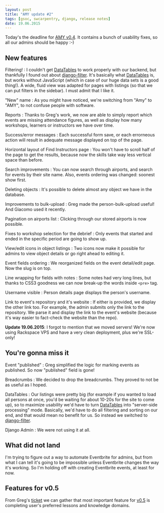 ```yaml
---
layout: post
title: "AMY update #2"
tags: [gsoc, swcarpentry, django, release notes]
date: 19.06.2015
---
```


Today's the deadline for [AMY
v0.4](https://github.com/swcarpentry/amy/milestones/v0.4). It contains a
bunch of usability fixes, so all our admins should be happy :-)

New features
------------

Filtering!
:   I couldn't get [DataTables](http://datatables.net/) to work properly
    with our backend, but thankfully I found out about
    [django-filter](http://django-filter.readthedocs.org/). It's
    basically what [DataTables](http://datatables.net/) is, but works
    without JavaScript (which in case of our huge data sets is a good
    thing!). A wide, fluid view was adapted for pages with listings (so
    that we can put filters in the sidebar). I must admit that I like
    it.

"New" name
:   As you might have noticed, we're switching from "Amy" to "AMY", to
    not confuse people with software.

Reports
:   Thanks to Greg's work, we now are able to simply report which events
    are missing attendance figures, as well as display how many
    workshops, learners or instructors we have over time.

Success/error messages
:   Each successful form save, or each errorneous action will result in
    adequate message displayed on top of the page.

Horizontal layout of Find Instructors page
:   You won't have to scroll half of the page to get the results,
    because now the skills take way less vertical space than before.

Search improvements
:   You can now search through airports, and search for events by their
    site name. Also, events ordering was changed: soonest show first.

Deleting objects
:   It's possible to delete almost any object we have in the database.

Improvements to bulk-upload
:   Greg made the person-bulk-upload useful! And Giacomo used it
    recently.

Pagination on airports list
:   Clicking through our stored airports is now possible.

Fixes to workshop selection for the debrief
:   Only events that started and ended in the specific period are going
    to show up.

View/edit icons in object listings
:   Two icons now make it possible for admins to view object details or
    go right ahead to editing it.

Event fields ordering
:   We reorganized fields on the event detail/edit page. Now the slug is
    on top.

Line wrapping for fields with notes
:   Some notes had very long lines, but thanks to CSS3 goodness we can
    now break-up the words inside `<pre>` tag.

Username visible
:   Person details page displays the person's username.

Link to event's repository and it's website
:   If either is provided, we display the other link too. For example,
    the admin submits only the link to the repository. We parse it and
    display the link to the event's website (because it's way easier to
    fact-check the website than the repo).

**Update 19.06.2015**: I forgot to mention that we moved servers! We're
now using Rackspace VPS and have a very clean deployment, plus we're
SSL-only!

You're gonna miss it
--------------------

Event "published"
:   Greg simplified the logic for marking events as published. So now
    "published" field is gone!

Breadcrumbs
:   We decided to drop the breadcrumbs. They proved to not be as useful
    as I hoped.

DataTables
:   Our listings were pretty big (for example if you wanted to load all
    persons at once, you'd be waiting for about 10-20s for the site to
    come up), so to maximize usability we'd have to turn
    [DataTables](http://datatables.net/) into "server-side processing"
    mode. Basically, we'd have to do all filtering and sorting on our
    end, and that would mean no benefit for us. So instead we switched
    to [django-filter](http://django-filter.readthedocs.org/).

Django Admin
:   We were not using it at all.

What did not land
-----------------

I'm trying to figure out a way to automate Eventbrite for admins, but
from what I can tell it's going to be impossible unless Eventbrite
changes the way it's working. So I'm holding off with creating
Eventbrite events, at least for now.

Features for v0.5
-----------------

From Greg's [ticket](https://github.com/swcarpentry/amy/issues/374) we
can gather that most important feature for
[v0.5](https://github.com/swcarpentry/amy/milestones/v0.5) is completing
user's preferred lessons and knowledge domains.
